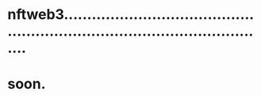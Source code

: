 # nftweb3..................................................................................................
# soon.
